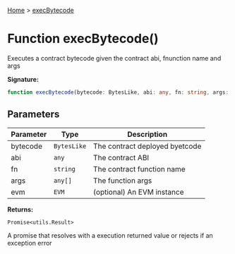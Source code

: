 [Home](../index.md) &gt; [execBytecode](./execbytecode_1.md)

# Function execBytecode()

Executes a contract bytecode given the contract abi, fnunction name and args

<b>Signature:</b>

```typescript
function execBytecode(bytecode: BytesLike, abi: any, fn: string, args: any[], evm?: EVM): Promise<utils.Result>;
```

## Parameters

|  Parameter | Type | Description |
|  --- | --- | --- |
|  bytecode | `BytesLike` | The contract deployed byetcode |
|  abi | `any` | The contract ABI |
|  fn | `string` | The contract function name |
|  args | `any[]` | The function args |
|  evm | `EVM` | (optional) An EVM instance |

<b>Returns:</b>

`Promise<utils.Result>`

A promise that resolves with a execution returned value or rejects if an exception error

